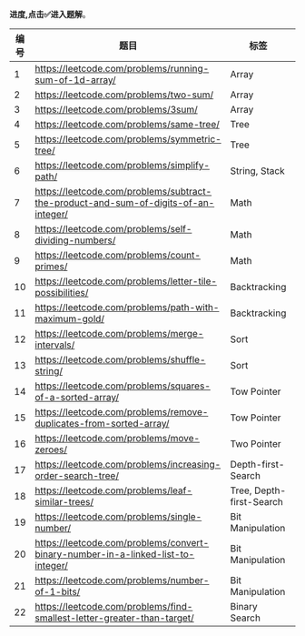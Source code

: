 **进度,点击✅进入题解**。

| 编号 | 题目                                                         | 标签                     | 难度   | 完成                                                         |
| ---- | ------------------------------------------------------------ | ------------------------ | ------ | ------------------------------------------------------------ |
| 1    | https://leetcode.com/problems/running-sum-of-1d-array/       | Array                    | easy   | [✅](Running_Sum_Of_1d_Array.go) |
| 2    | https://leetcode.com/problems/two-sum/                       | Array                    | easy   | [✅](Two_Sum.go) |
| 3    | https://leetcode.com/problems/3sum/                          | Array                    | medium |                                                              |
| 4    | https://leetcode.com/problems/same-tree/                     | Tree                     | easy   | [✅](Same_tree.go) |
| 5    | https://leetcode.com/problems/symmetric-tree/                | Tree                     | easy   | [✅](Symmetric_tree.go) |
| 6    | https://leetcode.com/problems/simplify-path/                 | String, Stack            | medium |                                                              |
| 7    | https://leetcode.com/problems/subtract-the-product-and-sum-of-digits-of-an-integer/ | Math                     | easy   | [✅](SubtractTheProductAndSumOfDigitsOfAnInteger.go) |
| 8    | https://leetcode.com/problems/self-dividing-numbers/         | Math                     | easy   |                                                              |
| 9    | https://leetcode.com/problems/count-primes/                  | Math                     | easy   |  [✅](Count_Primes.go)                                                            |
| 10   | https://leetcode.com/problems/letter-tile-possibilities/     | Backtracking             | medium |                                                              |
| 11   | https://leetcode.com/problems/path-with-maximum-gold/        | Backtracking             | medium |                                                              |
| 12   | https://leetcode.com/problems/merge-intervals/               | Sort                     | medium |                                                              |
| 13   | https://leetcode.com/problems/shuffle-string/                | Sort                     | easy   | [✅](ShuffleString.go) |
| 14   | https://leetcode.com/problems/squares-of-a-sorted-array/     | Tow Pointer              | easy   |                                                              |
| 15   | https://leetcode.com/problems/remove-duplicates-from-sorted-array/ | Tow Pointer              | easy   |                                                              |
| 16   | https://leetcode.com/problems/move-zeroes/                   | Two Pointer              | easy   | [✅](MoveZeroes.go) |
| 17   | https://leetcode.com/problems/increasing-order-search-tree/  | Depth-first-Search       | easy   | [✅](Increasing_Order_Search_Tree.go)                                                           |
| 18   | https://leetcode.com/problems/leaf-similar-trees/            | Tree, Depth-first-Search | easy   |                                                              |
| 19   | https://leetcode.com/problems/single-number/                 | Bit Manipulation         | easy   | [✅](Single_Number.go)                                                             |
| 20   | https://leetcode.com/problems/convert-binary-number-in-a-linked-list-to-integer/ | Bit Manipulation         | easy   | [✅](Convert_Binary_Number_In_A_Linked_List_To_Integer.go)                                                           |
| 21   | https://leetcode.com/problems/number-of-1-bits/              | Bit Manipulation         | easy   | [✅](Number_Of_1_Bits.go)                                                             |
| 22   | https://leetcode.com/problems/find-smallest-letter-greater-than-target/ | Binary Search            | easy   | [✅](Find_Smallest_Letter_Greater_Than_Target.go)                                                             |
